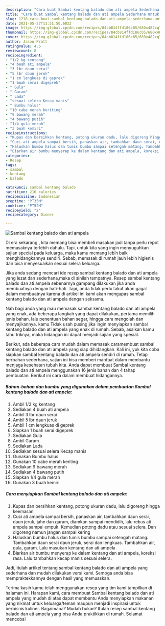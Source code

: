 ```yaml
---
description: "Cara buat Sambal kentang balado dan ati ampela Sederhana Untuk Jualan"
title: "Cara buat Sambal kentang balado dan ati ampela Sederhana Untuk Jualan"
slug: 1218-cara-buat-sambal-kentang-balado-dan-ati-ampela-sederhana-untuk-jualan
date: 2021-05-27T11:51:50.603Z
image: https://img-global.cpcdn.com/recipes/84cb814ffd186c05/680x482cq70/sambal-kentang-balado-dan-ati-ampela-foto-resep-utama.jpg
thumbnail: https://img-global.cpcdn.com/recipes/84cb814ffd186c05/680x482cq70/sambal-kentang-balado-dan-ati-ampela-foto-resep-utama.jpg
cover: https://img-global.cpcdn.com/recipes/84cb814ffd186c05/680x482cq70/sambal-kentang-balado-dan-ati-ampela-foto-resep-utama.jpg
author: Jason Pratt
ratingvalue: 4.6
reviewcount: 8
recipeingredient:
- "1/2 kg kentang"
- "4 buah ati ampela"
- "3 lbr daun serai"
- "5 lbr daun jeruk"
- "1 cm lengkuas di geprek"
- "1 buah serai digeprek"
- " Gula"
- " Garam"
- " Lada"
- "sesuai selera Kecap manis"
- " Bumbu halus"
- "10 cabe merah keriting"
- "9 bawang merah"
- "4 bawang putih"
- "1/4 gula merah"
- "3 buah kemiri"
recipeinstructions:
- "Kupas dan bersihkan kentang, potong ukuran dadu, lalu digoreng hingga keemasan"
- "Cuci ati ampela sampai bersih, panaskan air, tambahkan daun serai, daun jeruk, jahe dan garam, diamkan sampai mendidih, lalu rebus ati ampela sampai empuk. Kemudian potong dadu atau sesuai selera. Dan digoreng namun jangan sampai kering"
- "Haluskan bumbu halus dan tumis bumbu sampai setengah matang. Tambahkan daun serai daun jeruk, serai dan lengkuas. Tambahkan air, gula, garam. Lalu masukan kentang dan ati ampela"
- "Biarkan air bumbu menyerap ke dalam kentang dan ati ampela, koreksi rasa. Lalu tambahkan kecap manis sesuai selera."
categories:
- Resep
tags:
- sambal
- kentang
- balado

katakunci: sambal kentang balado 
nutrition: 216 calories
recipecuisine: Indonesian
preptime: "PT35M"
cooktime: "PT52M"
recipeyield: "2"
recipecategory: Dinner

---
```



![Sambal kentang balado dan ati ampela](https://img-global.cpcdn.com/recipes/84cb814ffd186c05/680x482cq70/sambal-kentang-balado-dan-ati-ampela-foto-resep-utama.jpg)

Di era  sekarang , kita memang bisa membeli masakan jadi tanpa perlu repot memasaknya terlebih dahulu. Tapi, untuk kita yang ingin menyuguhkan sajian special pada keluarga, maka kamu memang lebih baik menghidangkannya sendiri. Sebab, memasak di rumah jauh lebih higienis dan bisa menyesuaikan sesuai selera keluarga.

Jika anda sedang mencari ide resep sambal kentang balado dan ati ampela yang lezat dan sederhana,maka di sinilah tempatnya. Resep sambal kentang balado dan ati ampela  sebenarnya gampang dilakukan jika anda membuatnya dengan hati-hati. Tapi, anda tidak perlu takut akan gagal dalam membuatnya 
karena di artikel ini kami akan mengupas sambal kentang balado dan ati ampela dengan seksama.  



Nah bagi anda yang mau memasak sambal kentang balado dan ati ampela yang enak, ada beberapa langkah yang dapat dilakukan, pertama memilih jenis bahan, lalu penentuan bahan segar, hingga cara mengolah dan menyajikannya. kamu Tidak usah pusing jika ingin menyiapkan sambal kentang balado dan ati ampela yang enak di rumah. Sebab, asalkan kamu  tahu triknya, maka hidangan ini dapat menjadi sajian yang spesial.

Berikut, ada beberapa cara mudah dalam memasak caramembuat sambal kentang balado dan ati ampela yang siap dihidangkan. Kali ini, yuk kita coba siapkan sambal kentang balado dan ati ampela sendiri di rumah. Tetap berbahan sederhana, sajian ini bisa memberi manfaat dalam membantu menjaga kesehatan tubuh kita. Anda dapat membuat Sambal kentang balado dan ati ampela menggunakan 16 jenis bahan dan 4 tahap pembuatan. Berikut ini cara dalam membuat hidangannya.

<!--inarticleads1-->

##### Bahan-bahan dan bumbu yang digunakan dalam pembuatan Sambal kentang balado dan ati ampela:

1. Ambil 1/2 kg kentang
1. Sediakan 4 buah ati ampela
1. Ambil 3 lbr daun serai
1. Ambil 5 lbr daun jeruk
1. Ambil 1 cm lengkuas di geprek
1. Siapkan 1 buah serai digeprek
1. Sediakan  Gula
1. Ambil  Garam
1. Sediakan  Lada
1. Sediakan sesuai selera Kecap manis
1. Gunakan  Bumbu halus
1. Gunakan 10 cabe merah keriting
1. Sediakan 9 bawang merah
1. Sediakan 4 bawang putih
1. Siapkan 1/4 gula merah
1. Gunakan 3 buah kemiri




<!--inarticleads2-->

##### Cara menyiapkan Sambal kentang balado dan ati ampela:

1. Kupas dan bersihkan kentang, potong ukuran dadu, lalu digoreng hingga keemasan
1. Cuci ati ampela sampai bersih, panaskan air, tambahkan daun serai, daun jeruk, jahe dan garam, diamkan sampai mendidih, lalu rebus ati ampela sampai empuk. Kemudian potong dadu atau sesuai selera. Dan digoreng namun jangan sampai kering
1. Haluskan bumbu halus dan tumis bumbu sampai setengah matang. Tambahkan daun serai daun jeruk, serai dan lengkuas. Tambahkan air, gula, garam. Lalu masukan kentang dan ati ampela
1. Biarkan air bumbu menyerap ke dalam kentang dan ati ampela, koreksi rasa. Lalu tambahkan kecap manis sesuai selera.




Jadi, itulah artikel tentang  sambal kentang balado dan ati ampela  yang sederhana dan mudah dilakukan versi kami. Semoga anda bisa mempraktekkannya dengan hasil yang memuaskan. 

Terima kasih kamu telah menggunakan resep yang tim kami tampilkan di halaman ini. Harapan kami, cara membuat  Sambal kentang balado dan ati ampela yang mudah di atas dapat membantu Anda menyiapkan makanan yang nikmat untuk keluarga/teman maupun menjadi inspirasi untuk berbisnis kuliner. Bagaimana? Mudah bukan? Itulah resep sambal kentang balado dan ati ampela yang bisa Anda praktikkan di rumah. Selamat mencoba!

